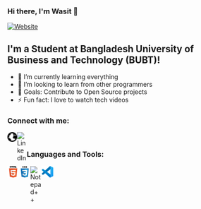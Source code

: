 ### Hi there, I'm Wasit 👋

[![Website](https://img.shields.io/website?label=http://facebook.com/wasitmanat1090&style=for-the-badge&url=https%3A%2F%2Fhttp://facebook.com/wasitmanat1090)](http://facebook.com/wasitmanat1090)

## I'm a Student at Bangladesh University of Business and Technology (BUBT)!

- 🌱 I’m currently learning everything
- 👯 I’m looking to learn from other programmers
- 🥅 Goals: Contribute to Open Source projects
- ⚡ Fun fact: I love to watch tech videos

### Connect with me:

[<img align="left" alt="http://facebook.com/wasitmanat1090" width="22px" src="https://raw.githubusercontent.com/iconic/open-iconic/master/svg/globe.svg" />][website]
[<img align="left" alt="LinkedIn" width="22px" src="https://cdn.jsdelivr.net/npm/simple-icons@v3/icons/linkedin.svg" />][linkedin]


<br />

### Languages and Tools:

<img align="left" alt="HTML5" width="26px" src="https://raw.githubusercontent.com/github/explore/80688e429a7d4ef2fca1e82350fe8e3517d3494d/topics/html/html.png" />
<img align="left" alt="CSS3" width="26px" src="https://raw.githubusercontent.com/github/explore/80688e429a7d4ef2fca1e82350fe8e3517d3494d/topics/css/css.png" />
<img align="left" alt="Notepad++" width="26x" src="https://camo.githubusercontent.com/db452a969b34865e7ed4747625cedef78942bc3a1578953eb8a4439625c9fbdb/68747470733a2f2f75706c6f61642e77696b696d656469612e6f72672f77696b6970656469612f636f6d6d6f6e732f662f66352f4e6f74657061645f706c75735f706c75732e706e67"/>
<img align="left" alt="Visual Studio Code" width="26px" src="https://raw.githubusercontent.com/github/explore/80688e429a7d4ef2fca1e82350fe8e3517d3494d/topics/visual-studio-code/visual-studio-code.png" />

<br />
<br />

[website]: http://facebook.com/wasitmanat1090
[linkedin]: https://www.linkedin.com/in/wasitmanat
